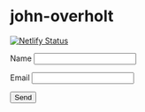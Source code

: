 # john-overholt

[![Netlify Status](https://api.netlify.com/api/v1/badges/206cd7f3-a2f4-4126-8f7b-3da8ab67bfe6/deploy-status)](https://app.netlify.com/sites/john-overholt-tenor/deploys)


<form name="contact" netlify>
  <p>
    <label>Name <input type="text" name="name" /></label>
  </p>
  <p>
    <label>Email <input type="email" name="email" /></label>
  </p>
  <p>
    <button type="submit">Send</button>
  </p>
</form>
